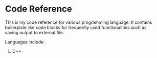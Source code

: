 # Code Reference
This is my code reference for various programming language. It contains boilerplate like code blocks for frequently used 
functionalities such as saving output to external file.

Languages include:
1. C++
